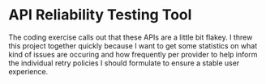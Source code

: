 ﻿# API Reliability Testing Tool

The coding exercise calls out that these APIs are a little bit flakey. 
I threw this project together quickly because I want to get some statistics on what kind of issues are occuring and how frequently per provider to help inform the individual retry policies I should formulate to ensure a stable user experience.